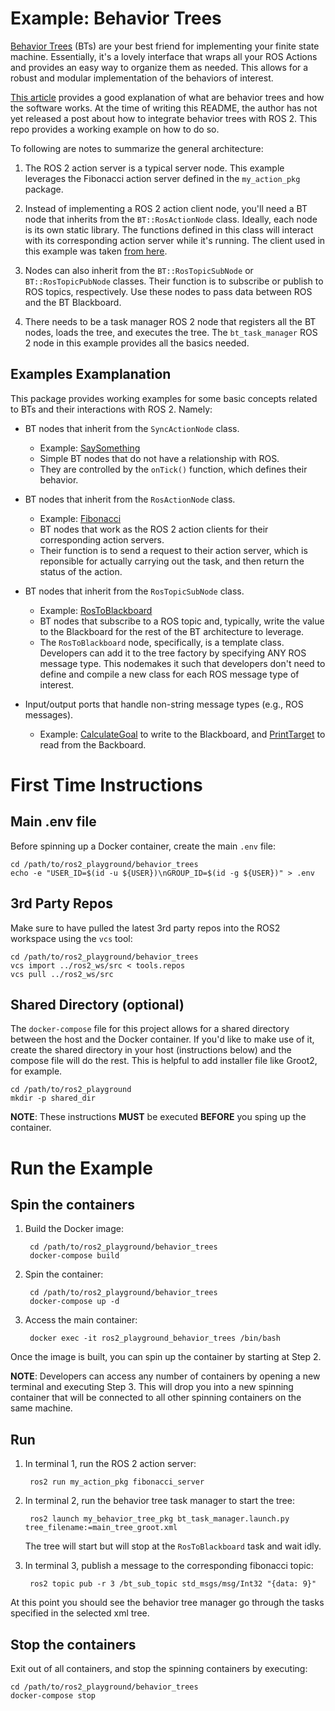 # Example: Behavior Trees

[Behavior Trees](https://www.behaviortree.dev/) (BTs) are your best friend for
implementing your finite state machine. Essentially, it's a lovely interface
that wraps all your ROS Actions and provides an easy way to organize them as
needed. This allows for a robust and modular implementation of the behaviors of
interest.

[This article](https://medium.com/@nullbyte.in/behavior-trees-for-ros2-part-1-unlocking-advanced-robotic-decision-making-and-control-7856582fb812) provides
a good explanation of what are behavior trees and how the software works. At
the time of writing this README, the author has not yet released a post about
how to integrate behavior trees with ROS 2. This repo provides a working example
on how to do so.

To following are notes to summarize the general architecture:

1. The ROS 2 action server is a typical server node. This example leverages the
   Fibonacci action server defined in the `my_action_pkg` package.

2. Instead of implementing a ROS 2 action client node, you'll need a BT node
   that inherits from the `BT::RosActionNode` class. Ideally, each node is its
   own static library. The functions defined in this class will interact with
   its corresponding action server while it's running. The client used in this
   example was
   taken [from here](https://www.behaviortree.dev/docs/ros2_integration/).

3. Nodes can also inherit from the `BT::RosTopicSubNode` or
   `BT::RosTopicPubNode` classes. Their function is to subscribe or publish to
   ROS topics, respectively. Use these nodes to pass data between ROS and the BT
   Blackboard.

4. There needs to be a task manager ROS 2 node that registers all the BT nodes,
   loads the tree, and executes the tree. The `bt_task_manager` ROS 2 node in
   this example provides all the basics needed.

## Examples Examplanation

This package provides working examples for some basic concepts related to BTs
and their interactions with ROS 2. Namely:

* BT nodes that inherit from the `SyncActionNode` class.
  * Example:
    [SaySomething](https://github.com/sgarciav/ros2_playground/blob/master/ros2_ws/src/my_behavior_tree_pkg/src/saysomething_btnode.cpp)
  * Simple BT nodes that do not have a relationship with ROS.
  * They are controlled by the `onTick()` function, which defines their
    behavior.

* BT nodes that inherit from the `RosActionNode` class.
  * Example:
    [Fibonacci](https://github.com/sgarciav/ros2_playground/blob/master/ros2_ws/src/my_behavior_tree_pkg/src/fibonacci_btnode.cpp)
  * BT nodes that work as the ROS 2 action clients for their corresponding
    action servers.
  * Their function is to send a request to their action server, which is
    reponsible for actually carrying out the task, and then return the status of
    the action.

* BT nodes that inherit from the `RosTopicSubNode` class.
  * Example:
    [RosToBlackboard](https://github.com/sgarciav/ros2_playground/blob/master/ros2_ws/src/my_behavior_tree_pkg/include/my_behavior_tree_pkg/ros_to_blackboard_btnode.hpp)
  * BT nodes that subscribe to a ROS topic and, typically, write the value to
    the Blackboard for the rest of the BT architecture to leverage.
  * The `RosToBlackboard` node, specifically, is a template class. Developers
    can add it to the tree factory by specifying ANY ROS message type. This
    nodemakes it such that developers don't need to define and compile a new
    class for each ROS message type of interest.

* Input/output ports that handle non-string message types (e.g., ROS messages).
  * Example:
    [CalculateGoal](https://github.com/sgarciav/ros2_playground/blob/master/ros2_ws/src/my_behavior_tree_pkg/src/calculategoal_btnode.cpp) to
    write to the Blackboard,
    and
    [PrintTarget](https://github.com/sgarciav/ros2_playground/blob/master/ros2_ws/src/my_behavior_tree_pkg/src/printtarget_btnode.cpp) to
    read from the Backboard.

# First Time Instructions

## Main .env file

Before spinning up a Docker container, create the main `.env` file:

    cd /path/to/ros2_playground/behavior_trees
    echo -e "USER_ID=$(id -u ${USER})\nGROUP_ID=$(id -g ${USER})" > .env

## 3rd Party Repos

Make sure to have pulled the latest 3rd party repos into the ROS2 workspace
using the `vcs` tool:

    cd /path/to/ros2_playground/behavior_trees
    vcs import ../ros2_ws/src < tools.repos
    vcs pull ../ros2_ws/src

## Shared Directory (optional)

The `docker-compose` file for this project allows for a shared directory between
the host and the Docker container. If you'd like to make use of it, create the
shared directory in your host (instructions below) and the compose file will do
the rest. This is helpful to add installer file like Groot2, for example.

    cd /path/to/ros2_playground
    mkdir -p shared_dir

**NOTE**: These instructions **MUST** be executed **BEFORE** you sping up the
container.

# Run the Example

## Spin the containers

1. Build the Docker image:

        cd /path/to/ros2_playground/behavior_trees
        docker-compose build

2. Spin the container:

        cd /path/to/ros2_playground/behavior_trees
        docker-compose up -d

3. Access the main container:

        docker exec -it ros2_playground_behavior_trees /bin/bash

Once the image is built, you can spin up the container by starting at Step 2.

**NOTE**: Developers can access any number of containers by opening a new
terminal and executing Step 3. This will drop you into a new spinning container
that will be connected to all other spinning containers on the same machine.

## Run

1. In terminal 1, run the ROS 2 action server:

        ros2 run my_action_pkg fibonacci_server

2. In terminal 2, run the behavior tree task manager to start the tree:

        ros2 launch my_behavior_tree_pkg bt_task_manager.launch.py tree_filename:=main_tree_groot.xml

    The tree will start but will stop at the `RosToBlackboard` task and wait
    idly.

3. In terminal 3, publish a message to the corresponding fibonacci topic:

        ros2 topic pub -r 3 /bt_sub_topic std_msgs/msg/Int32 "{data: 9}"

At this point you should see the behavior tree manager go through the tasks
specified in the selected xml tree.

## Stop the containers

Exit out of all containers, and stop the spinning containers by executing:

    cd /path/to/ros2_playground/behavior_trees
    docker-compose stop
